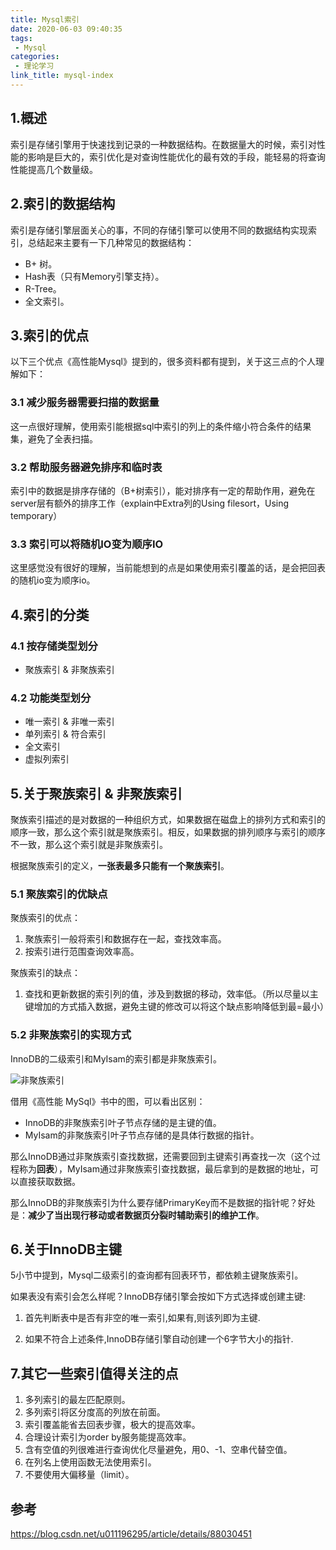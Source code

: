 ```yaml
---
title: Mysql索引
date: 2020-06-03 09:40:35
tags:
 - Mysql
categories:
 - 理论学习
link_title: mysql-index
---
```

## 1.概述

索引是存储引擎用于快速找到记录的一种数据结构。在数据量大的时候，索引对性能的影响是巨大的，索引优化是对查询性能优化的最有效的手段，能轻易的将查询性能提高几个数量级。
<!-- more -->

## 2.索引的数据结构

索引是存储引擎层面关心的事，不同的存储引擎可以使用不同的数据结构实现索引，总结起来主要有一下几种常见的数据结构：

 - B+ 树。
 - Hash表（只有Memory引擎支持）。
 - R-Tree。
 - 全文索引。

## 3.索引的优点

以下三个优点《高性能Mysql》提到的，很多资料都有提到，关于这三点的个人理解如下：

### 3.1 减少服务器需要扫描的数据量

这一点很好理解，使用索引能根据sql中索引的列上的条件缩小符合条件的结果集，避免了全表扫描。

### 3.2 帮助服务器避免排序和临时表

索引中的数据是排序存储的（B+树索引），能对排序有一定的帮助作用，避免在server层有额外的排序工作（explain中Extra列的Using filesort，Using temporary）

### 3.3 索引可以将随机IO变为顺序IO

这里感觉没有很好的理解，当前能想到的点是如果使用索引覆盖的话，是会把回表的随机io变为顺序io。

## 4.索引的分类

### 4.1 按存储类型划分

- 聚族索引 & 非聚族索引

### 4.2 功能类型划分

- 唯一索引 & 非唯一索引
- 单列索引 & 符合索引
- 全文索引
- 虚拟列索引

## 5.关于聚族索引 & 非聚族索引

聚族索引描述的是对数据的一种组织方式，如果数据在磁盘上的排列方式和索引的顺序一致，那么这个索引就是聚族索引。相反，如果数据的排列顺序与索引的顺序不一致，那么这个索引就是非聚族索引。  

根据聚族索引的定义，**一张表最多只能有一个聚族索引**。

### 5.1 聚族索引的优缺点

聚族索引的优点：

1. 聚族索引一般将索引和数据存在一起，查找效率高。
2. 按索引进行范围查询效率高。

聚族索引的缺点：

1. 查找和更新数据的索引列的值，涉及到数据的移动，效率低。（所以尽量以主键增加的方式插入数据，避免主键的修改可以将这个缺点影响降低到最=最小）

### 5.2 非聚族索引的实现方式

InnoDB的二级索引和MyIsam的索引都是非聚族索引。

![非聚族索引](https://stonerivers.oss-cn-beijing.aliyuncs.com/R3IKX4IOY6EPU8YDWO2O.jpg)

借用《高性能 MySql》书中的图，可以看出区别：

- InnoDB的非聚族索引叶子节点存储的是主键的值。
- MyIsam的非聚族索引叶子节点存储的是具体行数据的指针。

那么InnoDB通过非聚族索引查找数据，还需要回到主键索引再查找一次（这个过程称为**回表**），MyIsam通过非聚族索引查找数据，最后拿到的是数据的地址，可以直接获取数据。

那么InnoDB的非聚族索引为什么要存储PrimaryKey而不是数据的指针呢？好处是：**减少了当出现行移动或者数据页分裂时辅助索引的维护工作**。

## 6.关于InnoDB主键

5小节中提到，Mysql二级索引的查询都有回表环节，都依赖主键聚族索引。  

如果表没有索引会怎么样呢？InnoDB存储引擎会按如下方式选择或创建主键:

1. 首先判断表中是否有非空的唯一索引,如果有,则该列即为主键.

2. 如果不符合上述条件,InnoDB存储引擎自动创建一个6字节大小的指针.

## 7.其它一些索引值得关注的点

1. 多列索引的最左匹配原则。
2. 多列索引将区分度高的列放在前面。
3. 索引覆盖能省去回表步骤，极大的提高效率。
4. 合理设计索引为order by服务能提高效率。
5. 含有空值的列很难进行查询优化尽量避免，用0、-1、空串代替空值。
6. 在列名上使用函数无法使用索引。
7. 不要使用大偏移量（limit）。

## 参考

https://blog.csdn.net/u011196295/article/details/88030451